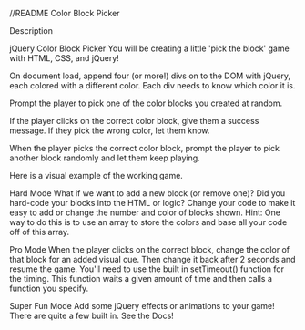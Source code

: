 //README
Color Block Picker

Description

jQuery Color Block Picker
You will be creating a little 'pick the block' game with HTML, CSS, and jQuery!

On document load, append four (or more!) divs on to the DOM with jQuery, each colored with a different color. Each div needs to know which color it is.

Prompt the player to pick one of the color blocks you created at random.

If the player clicks on the correct color block, give them a success message. If they pick the wrong color, let them know.

When the player picks the correct color block, prompt the player to pick another block randomly and let them keep playing.

Here is a visual example of the working game.

Hard Mode
What if we want to add a new block (or remove one)? Did you hard-code your blocks into the HTML or logic? Change your code to make it easy to add or change the number and color of blocks shown. Hint: One way to do this is to use an array to store the colors and base all your code off of this array.

Pro Mode
When the player clicks on the correct block, change the color of that block for an added visual cue. Then change it back after 2 seconds and resume the game. You'll need to use the built in setTimeout() function for the timing. This function waits a given amount of time and then calls a function you specify.

Super Fun Mode
Add some jQuery effects or animations to your game! There are quite a few built in. See the Docs!

